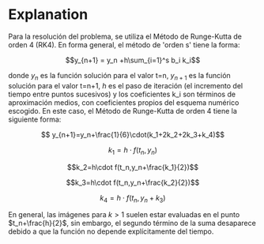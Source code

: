 # Explanation

Para la resolución del problema, se utiliza el Método de Runge-Kutta de orden 4 (RK4). En forma general, el método de 'orden s' tiene la forma:

$$y_{n+1} = y_n +h\sum_{i=1}^s b_i k_i$$

donde $y_n$ es la función solución para el valor t=n, $y_{n+1}$ es la función solución para el valor t=n+1, $h$ es el paso de iteración (el incremento del tiempo entre puntos sucesivos) y los coeficientes k_i son términos de aproximación medios, con coeficientes propios del esquema numérico escogido. En este caso, el Método de Runge-Kutta de orden 4 tiene la siguiente forma:

$$ y_{n+1}=y_n+\frac{1}{6}\cdot(k_1+2k_2+2k_3+k_4)$$


$$k_1=h\cdot f(t_n,y_n)$$


$$k_2=h\cdot f(t_n,y_n+\frac{k_1}{2})$$


$$k_3=h\cdot f(t_n,y_n+\frac{k_2}{2})$$


$$k_4=h\cdot f(t_n,y_n+k_3)$$

En general, las imágenes para $k>1$ suelen estar evaluadas en el punto $t_n+\frac{h}{2}$, sin embargo, el segundo término de la suma desaparece debido a que la función no depende explícitamente del tiempo.


